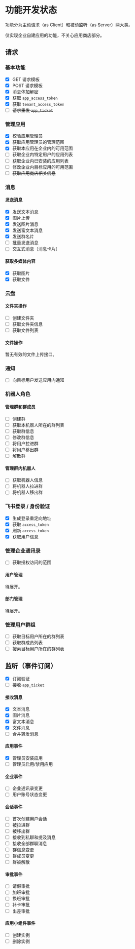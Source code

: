 # 功能开发状态

功能分为主动请求（as Client）和被动监听（as Server）两大类。

仅实现企业自建应用的功能，不关心应用商店部分。

## 请求

### 基本功能

- [x] GET 请求模板
- [x] POST 请求模板
- [x] 消息体加解密
- [x] 获取 `app_access_token`
- [x] 获取 `tenant_access_token`
- [ ] <del>请求重发 `app_ticket`</del>

### 管理应用

- [x] 校验应用管理员
- [x] 获取应用管理员的管理范围
- [x] 获取本应用在企业内的可用范围
- [ ] 获取企业内特定用户的应用列表
- [ ] 获取企业内已安装的应用列表
- [ ] 修改企业内目标应用的可用范围
- [ ] <del>获取应用商店相关信息</del>

### 消息

#### 发送消息

- [x] 发送文本消息
- [x] 图片上传
- [x] 发送图片消息
- [x] 发送富文本消息
- [x] 发送群名片
- [ ] 批量发送消息
- [ ] 交互式消息（消息卡片）

#### 获取多媒体内容

- [x] 获取图片
- [x] 获取文件

### 云盘

#### 文件夹操作

- [ ] 创建文件夹
- [ ] 获取文件夹信息
- [ ] 获取文件列表

#### 文件操作

暂无有效的文件上传接口。

### 通知

- [ ] 向目标用户发送应用内通知

### 机器人角色

#### 管理群和群成员

- [ ] 创建群
- [ ] 获取本机器人所在的群列表
- [ ] 获取群信息
- [ ] 修改群信息
- [ ] 将用户拉进群
- [ ] 将用户移出群
- [ ] 解散群

#### 管理群内机器人

- [ ] 获取机器人信息
- [ ] 将机器人拉进群
- [ ] 将机器人移出群

### 飞书登录 / 身份验证

- [x] 生成登录重定向地址
- [x] 获取 `access_token`
- [x] 刷新 `access_token`
- [x] 获取用户信息

### 管理企业通讯录

- [ ] 获取授权访问的范围

#### 用户管理

待展开。

#### 部门管理

待展开。

### 管理用户群组

- [ ] 获取目标用户所在的群列表
- [ ] 获取群成员列表
- [ ] 搜索目标用户所在的群列表

## 监听（事件订阅）

- [x] 订阅验证
- [ ] <del>接收 `app_ticket`</del>

#### 接收消息

- [x] 文本消息
- [x] 图片消息
- [x] 富文本消息
- [x] 文件消息
- [ ] 合并转发消息

#### 应用事件

- [x] 管理员安装应用
- [ ] 管理员启用/禁用应用

#### 企业事件

- [ ] 企业通讯录变更
- [ ] 用户账号状态变更

#### 会话事件

- [ ] 首次创建用户会话
- [ ] 被拉进群
- [ ] 被移出群
- [ ] 接收到私聊和提及消息
- [ ] 接收全部群聊消息
- [ ] 群信息变更
- [ ] 群成员变更
- [ ] 群被解散

#### 审批事件

- [ ] 请假审批
- [ ] 加班审批
- [ ] 换班审批
- [ ] 补卡审批
- [ ] 出差审批

#### 应用小组件事件

- [ ] 创建实例
- [ ] 删除实例
